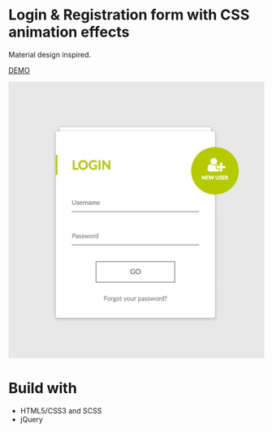 # Login & Registration form with CSS animation effects
Material design inspired. 

[DEMO](https://evelup.github.io/login-form-animation/)

![demo](gif/login-form.gif)

# Build with

* HTML5/CSS3 and SCSS
* jQuery
